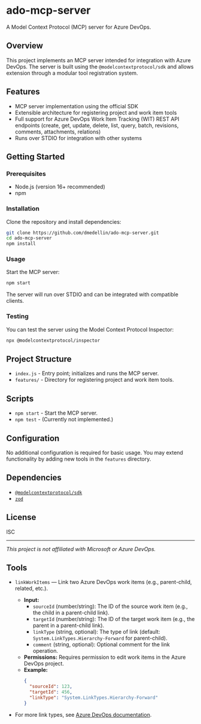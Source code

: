 # ado-mcp-server

A Model Context Protocol (MCP) server for Azure DevOps.

## Overview

This project implements an MCP server intended for integration with Azure DevOps. The server is built using the `@modelcontextprotocol/sdk` and allows extension through a modular tool registration system.

## Features

- MCP server implementation using the official SDK
- Extensible architecture for registering project and work item tools
- Full support for Azure DevOps Work Item Tracking (WIT) REST API endpoints (create, get, update, delete, list, query, batch, revisions, comments, attachments, relations)
- Runs over STDIO for integration with other systems

## Getting Started

### Prerequisites

- Node.js (version 16+ recommended)
- npm

### Installation

Clone the repository and install dependencies:

```bash
git clone https://github.com/dmedellin/ado-mcp-server.git
cd ado-mcp-server
npm install
```

### Usage

Start the MCP server:

```bash
npm start
```

The server will run over STDIO and can be integrated with compatible clients.

### Testing

You can test the server using the Model Context Protocol Inspector:

```bash
npx @modelcontextprotocol/inspector
```

## Project Structure

- `index.js` - Entry point; initializes and runs the MCP server.
- `features/` - Directory for registering project and work item tools.

## Scripts

- `npm start` - Start the MCP server.
- `npm test` - (Currently not implemented.)

## Configuration

No additional configuration is required for basic usage. You may extend functionality by adding new tools in the `features` directory.

## Dependencies

- [`@modelcontextprotocol/sdk`](https://www.npmjs.com/package/@modelcontextprotocol/sdk)
- [`zod`](https://www.npmjs.com/package/zod)

## License

ISC

---

*This project is not affiliated with Microsoft or Azure DevOps.*

## Tools

- `linkWorkItems` — Link two Azure DevOps work items (e.g., parent-child, related, etc.).
  - **Input:**
    - `sourceId` (number/string): The ID of the source work item (e.g., the child in a parent-child link).
    - `targetId` (number/string): The ID of the target work item (e.g., the parent in a parent-child link).
    - `linkType` (string, optional): The type of link (default: `System.LinkTypes.Hierarchy-Forward` for parent-child).
    - `comment` (string, optional): Optional comment for the link operation.
  - **Permissions:** Requires permission to edit work items in the Azure DevOps project.
  - **Example:**
    ```json
    {
      "sourceId": 123,
      "targetId": 456,
      "linkType": "System.LinkTypes.Hierarchy-Forward"
    }
    ```

- For more link types, see [Azure DevOps documentation](https://learn.microsoft.com/en-us/azure/devops/boards/queries/link-types-work-items?view=azure-devops).